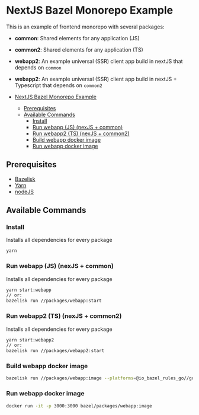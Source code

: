# NextJS Bazel Monorepo Example

This is an example of frontend monorepo with several packages:

- **common**: Shared elements for any application (JS)
- **common2**: Shared elements for any application (TS)
- **webapp2**: An example universal (SSR) client app build in nextJS that depends on `common`
- **webapp2**: An example universal (SSR) client app build in nextJS + Typescript that depends on `common2`

- [NextJS Bazel Monorepo Example](#nextjs-bazel-monorepo-example)
  - [Prerequisites](#prerequisites)
  - [Available Commands](#available-commands)
    - [Install](#install)
    - [Run webapp (JS) (nexJS + common)](#run-webapp-js-nexjs--common)
    - [Run webapp2 (TS) (nexJS + common2)](#run-webapp2-ts-nexjs--common2)
    - [Build webapp docker image](#build-webapp-docker-image)
    - [Run webapp docker image](#run-webapp-docker-image)


## Prerequisites

* [Bazelisk](https://github.com/bazelbuild/bazelisk)
* [Yarn](https://yarnpkg.com/)
* [nodeJS](https://nodejs.org/es/)

## Available Commands

### Install

Installs all dependencies for every package

```bash
yarn
```

### Run webapp (JS) (nexJS + common)

Installs all dependencies for every package

```bash
yarn start:webapp
// or:
bazelisk run //packages/webapp:start
```

### Run webapp2 (TS) (nexJS + common2)

Installs all dependencies for every package

```bash
yarn start:webapp2
// or:
bazelisk run //packages/webapp2:start
```

### Build webapp docker image

```bash
bazelisk run //packages/webapp:image --platforms=@io_bazel_rules_go//go/toolchain:linux_amd64
```

### Run webapp docker image

```bash
docker run -it -p 3000:3000 bazel/packages/webapp:image
```